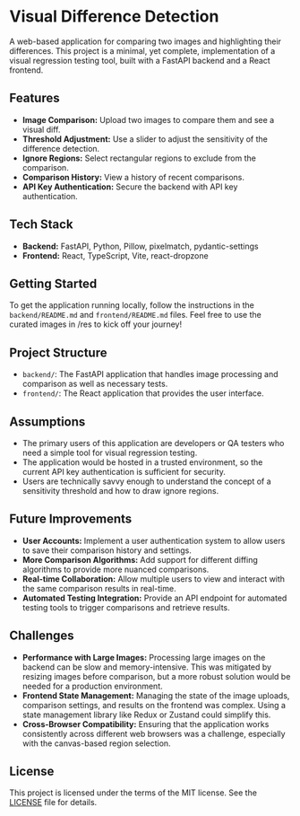 # Visual Difference Detection

A web-based application for comparing two images and highlighting their differences. This project is a minimal, yet complete, implementation of a visual regression testing tool, built with a FastAPI backend and a React frontend.

## Features

- **Image Comparison:** Upload two images to compare them and see a visual diff.
- **Threshold Adjustment:** Use a slider to adjust the sensitivity of the difference detection.
- **Ignore Regions:** Select rectangular regions to exclude from the comparison.
- **Comparison History:** View a history of recent comparisons.
- **API Key Authentication:** Secure the backend with API key authentication.

## Tech Stack

- **Backend:** FastAPI, Python, Pillow, pixelmatch, pydantic-settings
- **Frontend:** React, TypeScript, Vite, react-dropzone

## Getting Started

To get the application running locally, follow the instructions in the `backend/README.md` and `frontend/README.md` files.
Feel free to use the curated images in /res to kick off your journey!

## Project Structure
- `backend/`: The FastAPI application that handles image processing and comparison as well as necessary tests.
- `frontend/`: The React application that provides the user interface.

## Assumptions
* The primary users of this application are developers or QA testers who need a simple tool for visual regression testing.
* The application would be hosted in a trusted environment, so the current API key authentication is sufficient for security.
* Users are technically savvy enough to understand the concept of a sensitivity threshold and how to draw ignore regions.

## Future Improvements
* **User Accounts:** Implement a user authentication system to allow users to save their comparison history and settings.
* **More Comparison Algorithms:** Add support for different diffing algorithms to provide more nuanced comparisons.
* **Real-time Collaboration:** Allow multiple users to view and interact with the same comparison results in real-time.
* **Automated Testing Integration:** Provide an API endpoint for automated testing tools to trigger comparisons and retrieve results.

## Challenges
* **Performance with Large Images:** Processing large images on the backend can be slow and memory-intensive. This was mitigated by resizing images before comparison, but a more robust solution would be needed for a production environment.
* **Frontend State Management:** Managing the state of the image uploads, comparison settings, and results on the frontend was complex. Using a state management library like Redux or Zustand could simplify this.
* **Cross-Browser Compatibility:** Ensuring that the application works consistently across different web browsers was a challenge, especially with the canvas-based region selection.


## License

This project is licensed under the terms of the MIT license. See the [LICENSE](LICENSE) file for details.